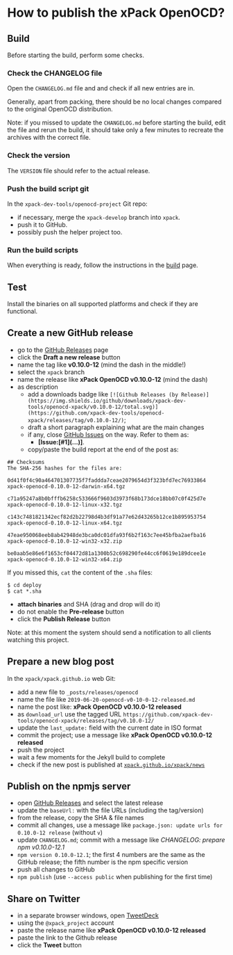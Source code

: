 # How to publish the xPack OpenOCD?

## Build

Before starting the build, perform some checks.

### Check the CHANGELOG file

Open the `CHANGELOG.md` file and and check if all 
new entries are in.

Generally, apart from packing, there should be no local changes compared 
to the original OpenOCD distribution.

Note: if you missed to update the `CHANGELOG.md` before starting the build, 
edit the file and rerun the build, it should take only a few minutes to 
recreate the archives with the correct file.

### Check the version

The `VERSION` file should refer to the actual release.

### Push the build script git

In the `xpack-dev-tools/openocd-project` Git repo:

- if necessary, merge the `xpack-develop` branch into `xpack`.
- push it to GitHub.
- possibly push the helper project too.

### Run the build scripts

When everything is ready, follow the instructions in the 
[build](https://github.com/xpack-dev-tools/openocd-xpack/blob/xpack/README-BUILD.md) 
page.

## Test

Install the binaries on all supported platforms and check if they are 
functional.

## Create a new GitHub release

- go to the [GitHub Releases](https://github.com/xpack-dev-tools/openocd-xpack/releases) page
- click the **Draft a new release** button
- name the tag like **v0.10.0-12** (mind the dash in the middle!)
- select the `xpack` branch
- name the release like **xPack OpenOCD v0.10.0-12** 
(mind the dash)
- as description
  - add a downloads badge like `[![Github Releases (by Release)](https://img.shields.io/github/downloads/xpack-dev-tools/openocd-xpack/v0.10.0-12/total.svg)](https://github.com/xpack-dev-tools/openocd-xpack/releases/tag/v0.10.0-12/)`;
  - draft a short paragraph explaining what are the main changes
  - if any, close [GitHub Issues](https://github.com/xpack-dev-tools/openocd-xpack/issues) 
  on the way. Refer to them as:
    - **[Issue:\[#1\]\(...\)]**.
  - copy/paste the build report at the end of the post as:
```console
## Checksums
The SHA-256 hashes for the files are:

0d41f0f4c90a464701307735f7faddda7ceae2079654d3f323bfd7ec76933864 
xpack-openocd-0.10.0-12-darwin-x64.tgz

c71a95247a8b0bfffb6258c533666f9603d3973f68b173dce18bb07c0f425d7e 
xpack-openocd-0.10.0-12-linux-x32.tgz

c143c7481821342ecf82d2b22798d4b3df91a77e62d43265b12ce1b895953754 
xpack-openocd-0.10.0-12-linux-x64.tgz

47eae950068eeb8ab42948de3bca0dc01dfa93f6b2f163c7ee45bfba2aefba16 
xpack-openocd-0.10.0-12-win32-x32.zip

be0aab5e86e6f1653cf04472d81a1300b52c698290fe44cc6f0619e189dcee1e 
xpack-openocd-0.10.0-12-win32-x64.zip
```

If you missed this, `cat` the content of the `.sha` files:

```console
$ cd deploy
$ cat *.sha
```

- **attach binaries** and SHA (drag and drop will do it)
- do not enable the **Pre-release** button
- click the **Publish Release** button

Note: at this moment the system should send a notification to all clients watching this project.

## Prepare a new blog post 

In the `xpack/xpack.github.io` web Git:

- add a new file to `_posts/releases/openocd`
- name the file like `2019-06-20-openocd-v0-10-0-12-released.md`
- name the post like: **xPack OpenOCD v0.10.0-12 released**
- as `download_url` use the tagged URL `https://github.com/xpack-dev-tools/openocd-xpack/releases/tag/v0.10.0-12/` 
- update the `last_update:` field with the current date in ISO format
- commit the project; use a message 
  like **xPack OpenOCD v0.10.0-12 released**
- push the project
- wait a few moments for the Jekyll build to complete
- check if the new post is published at [`xpack.github.io/xpack/news`](https://xpack.github.io/xpack/news/)

## Publish on the npmjs server

- open [GitHub Releases](https://github.com/xpack-dev-tools/openocd-xpack/releases) 
  and select the latest release
- update the `baseUrl:` with the file URLs (including the tag/version)
- from the release, copy the SHA & file names
- commit all changes, use a message like `package.json: update urls for 0.10.0-12 release` (without `v`)
- update `CHANGELOG.md`; commit with a message like 
  _CHANGELOG: prepare npm v0.10.0-12.1_
- `npm version 0.10.0-12.1`; the first 4 numbers are the same as the 
  GitHub release; the fifth number is the npm specific version
- push all changes to GitHub
- `npm publish` (use `--access public` when publishing for the first time)

## Share on Twitter

- in a separate browser windows, open [TweetDeck](https://tweetdeck.twitter.com/)
- using the `@xpack_project` account
- paste the release name like **xPack OpenOCD v0.10.0-12 released**
- paste the link to the Github release
- click the **Tweet** button


